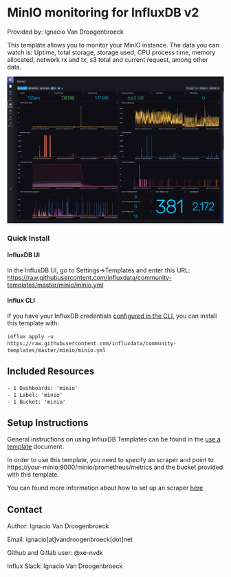 # MinIO monitoring for InfluxDB v2

Provided by: Ignacio Van Droogenbroeck

This template allows you to monitor your MinIO instance. The data you can watch is: Uptime, total storage, storage used, CPU process time, memory allocated, network rx and tx, s3 total and current request, among other data.

![Dashboard Screenshot](screenshot.png)

### Quick Install

#### InfluxDB UI

In the InfluxDB UI, go to Settings->Templates and enter this URL: https://raw.githubusercontent.com/influxdata/community-templates/master/minio/minio.yml

#### Influx CLI
If you have your InfluxDB credentials [configured in the CLI](https://v2.docs.influxdata.com/v2.0/reference/cli/influx/config/), you can install this template with:

```
influx apply -u https://raw.githubusercontent.com/influxdata/community-templates/master/minio/minio.yml
```

## Included Resources

    - 1 Dashboards: 'minio'
    - 1 Label: 'minio'
    - 1 Bucket: 'minio'

## Setup Instructions

General instructions on using InfluxDB Templates can be found in the [use a template](../docs/use_a_template.md) document.

In order to use this template, you need to specify an scraper and point to https://your-minio:9000/minio/prometheus/metrics and the bucket provided with this template.

You can found more information about how to set up an scraper [here](https://v2.docs.influxdata.com/v2.0/write-data/no-code/scrape-data/)  


## Contact

Author: Ignacio Van Droogenbroeck

Email: ignacio[at]vandroogenbroeck[dot]net

Github and Gitlab user: @xe-nvdk 

Influx Slack: Ignacio Van Droogenbroeck
